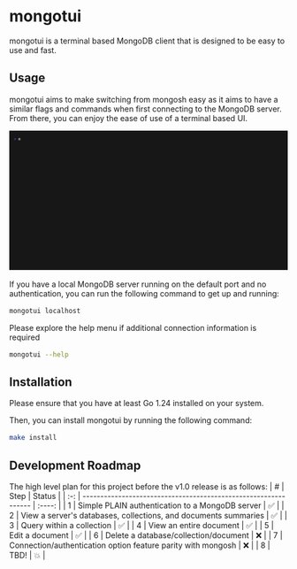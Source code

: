 # mongotui

mongotui is a terminal based MongoDB client that is designed to be easy to use and fast.

## Usage
mongotui aims to make switching from mongosh easy as it aims to have a similar flags and commands when first connecting
to the MongoDB server. From there, you can enjoy the ease of use of a terminal based UI.

![demo.gif](./docs/demo/demo.gif)

If you have a local MongoDB server running on the default port and no authentication, you can run the following command to get up and running:
```bash
mongotui localhost
```

Please explore the help menu if additional connection information is required
```bash
mongotui --help
```

## Installation
Please ensure that you have at least Go 1.24 installed on your system.

Then, you can install mongotui by running the following command:
```bash
make install
```

## Development Roadmap
The high level plan for this project before the v1.0 release is as follows:
|  #  | Step                                                            | Status |
| :-: | --------------------------------------------------------------- | :----: |
|  1  | Simple PLAIN authentication to a MongoDB server                 |   ✅   |
|  2  | View a server's databases, collections, and documents summaries |   ✅   |
|  3  | Query within a collection                                       |   ✅   |
|  4  | View an entire document                                         |   ✅   |
|  5  | Edit a document                                                 |   ✅   |
|  6  | Delete a database/collection/document                           |   ❌   |
|  7  | Connection/authentication option feature parity with mongosh    |   ❌   |
|  8  | TBD!                                                            |   💥   |
